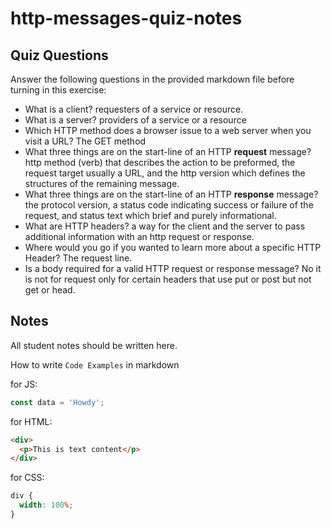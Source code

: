 # http-messages-quiz-notes

## Quiz Questions

Answer the following questions in the provided markdown file before turning in this exercise:

- What is a client?
  requesters of a service or resource.
- What is a server?
  providers of a service or a resource
- Which HTTP method does a browser issue to a web server when you visit a URL?
  The GET method
- What three things are on the start-line of an HTTP **request** message?
  http method (verb) that describes the action to be preformed, the request target usually a URL, and the http version which defines the structures of the remaining message.
- What three things are on the start-line of an HTTP **response** message?
  the protocol version, a status code indicating success or failure of the request, and status text which brief and purely informational.
- What are HTTP headers?
  a way for the client and the server to pass additional information with an http request or response.
- Where would you go if you wanted to learn more about a specific HTTP Header?
  The request line.
- Is a body required for a valid HTTP request or response message?
  No it is not for request only for certain headers that use put or post but not get or head.

## Notes

All student notes should be written here.

How to write `Code Examples` in markdown

for JS:

```javascript
const data = 'Howdy';
```

for HTML:

```html
<div>
  <p>This is text content</p>
</div>
```

for CSS:

```css
div {
  width: 100%;
}
```
